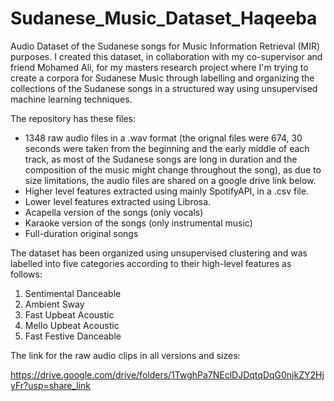 # Sudanese_Music_Dataset_Haqeeba

Audio Dataset of the Sudanese songs for Music Information Retrieval (MIR) purposes.
I created this dataset, in collaboration with my co-supervisor and friend Mohamed Ali, for my masters research project where I'm trying to create a corpora for Sudanese Music through labelling and organizing the collections of the Sudanese songs in a structured way using unsupervised machine learning techniques.

The repository has these files:
- 1348 raw audio files in a .wav format (the orignal files were 674, 30 seconds were taken from the beginning and the early middle of each track, as most of the Sudanese songs are long in duration and the composition of the music might change throughout the song), as due to size limitations, the audio files are shared on a google drive link below.
- Higher level features extracted using mainly SpotifyAPI, in a .csv file.
- Lower level features extracted using Librosa.
- Acapella version of the songs (only vocals)
- Karaoke version of the songs (only instrumental music)
- Full-duration original songs


The dataset has been organized using unsupervised clustering and was labelled into five categories according to their high-level features as follows:
1) Sentimental Danceable
2) Ambient Sway
3) Fast Upbeat Acoustic
4) Mello Upbeat Acoustic
5) Fast Festive Danceable


The link for the raw audio clips in all versions and sizes:

https://drive.google.com/drive/folders/1TwghPa7NEclDJDqtqDqG0njkZY2HjyFr?usp=share_link



